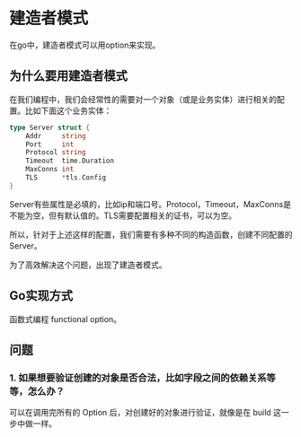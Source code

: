 # 建造者模式

在go中，建造者模式可以用option来实现。

## 为什么要用建造者模式

在我们编程中，我们会经常性的需要对一个对象（或是业务实体）进行相关的配置。比如下面这个业务实体：

```go
type Server struct {
    Addr     string
    Port     int
    Protocol string
    Timeout  time.Duration
    MaxConns int
    TLS      *tls.Config
}
```

Server有些属性是必填的，比如ip和端口号。Protocol，Timeout，MaxConns是不能为空，但有默认值的。TLS需要配置相关的证书，可以为空。

所以，针对于上述这样的配置，我们需要有多种不同的构造函数，创建不同配置的Server。

为了高效解决这个问题，出现了建造者模式。

## Go实现方式

函数式编程 functional option。

## 问题

### 1. 如果想要验证创建的对象是否合法，比如字段之间的依赖关系等等，怎么办？

可以在调用完所有的 Option 后，对创建好的对象进行验证，就像是在 build 这一步中做一样。





